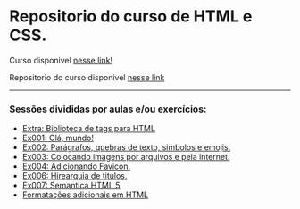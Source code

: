 # Repositorio do curso de HTML e CSS.

Curso disponivel [nesse link!](https://www.youtube.com/playlist?list=PLHz_AreHm4dkZ9-atkcmcBaMZdmLHft8n)  

Repositorio do curso disponivel [nesse link](https://github.com/gustavoguanabara/html-css)
<hr>

### Sessões divididas por aulas e/ou exercícios:

- [Extra: Biblioteca de tags para HTML](https://www.instagram.com/p/CHiQXYPgXTU/)
- [Ex001: Olá, mundo!](https://github.com/CalebeEvangelista/Curso-HTML-CSS-CursoEmVideo/blob/main/Exercicios/Ex001/index.html)
- [Ex002: Parágrafos, quebras de texto, simbolos e emojis.](https://github.com/CalebeEvangelista/Curso-HTML-CSS-CursoEmVideo/blob/main/Exercicios/Ex002/index.html)
- [Ex003: Colocando imagens por arquivos e pela internet.](https://github.com/CalebeEvangelista/Curso-HTML-CSS-CursoEmVideo/blob/main/Exercicios/Ex003/index.html)
- [Ex004: Adicionando Favicon.](https://github.com/CalebeEvangelista/Curso-HTML-CSS-CursoEmVideo/blob/main/Exercicios/Ex004/index.html)
- [Ex006: Hirearquia de titulos.](https://github.com/CalebeEvangelista/Curso-HTML-CSS-CursoEmVideo/blob/main/Exercicios/Ex006/index.html)
- [Ex007: Semantica HTML 5](https://github.com/CalebeEvangelista/Curso-HTML-CSS-CursoEmVideo/blob/main/Exercicios/Ex007/index.html)
- [Formatações adicionais em HTML](https://github.com/CalebeEvangelista/Curso-HTML-CSS-CursoEmVideo/blob/main/Exercicios/Ex008/index.html)